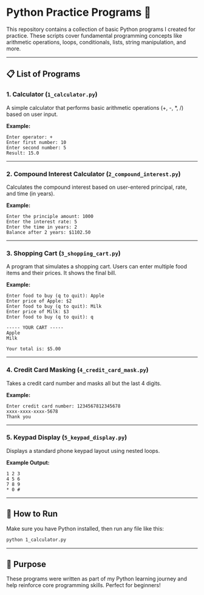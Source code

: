 # Python Practice Programs 🐍

This repository contains a collection of basic Python programs I created for practice. These scripts cover fundamental programming concepts like arithmetic operations, loops, conditionals, lists, string manipulation, and more.

---

## 📋 List of Programs

### 1. Calculator (`1_calculator.py`)
A simple calculator that performs basic arithmetic operations (+, -, *, /) based on user input.

**Example:**
```
Enter operator: +
Enter first number: 10
Enter second number: 5
Result: 15.0
```

---

### 2. Compound Interest Calculator (`2_compound_interest.py`)
Calculates the compound interest based on user-entered principal, rate, and time (in years).

**Example:**
```
Enter the principle amount: 1000
Enter the interest rate: 5
Enter the time in years: 2
Balance after 2 years: $1102.50
```

---

### 3. Shopping Cart (`3_shopping_cart.py`)
A program that simulates a shopping cart. Users can enter multiple food items and their prices. It shows the final bill.

**Example:**
```
Enter food to buy (q to quit): Apple
Enter price of Apple: $2
Enter food to buy (q to quit): Milk
Enter price of Milk: $3
Enter food to buy (q to quit): q

----- YOUR CART -----
Apple
Milk

Your total is: $5.00
```

---

### 4. Credit Card Masking (`4_credit_card_mask.py`)
Takes a credit card number and masks all but the last 4 digits.

**Example:**
```
Enter credit card number: 1234567812345678
xxxx-xxxx-xxxx-5678
Thank you
```

---

### 5. Keypad Display (`5_keypad_display.py`)
Displays a standard phone keypad layout using nested loops.

**Example Output:**
```
1 2 3 
4 5 6 
7 8 9 
* 0 # 
```

---

## 📁 How to Run

Make sure you have Python installed, then run any file like this:

```bash
python 1_calculator.py
```

---

## 📌 Purpose

These programs were written as part of my Python learning journey and help reinforce core programming skills. Perfect for beginners!

